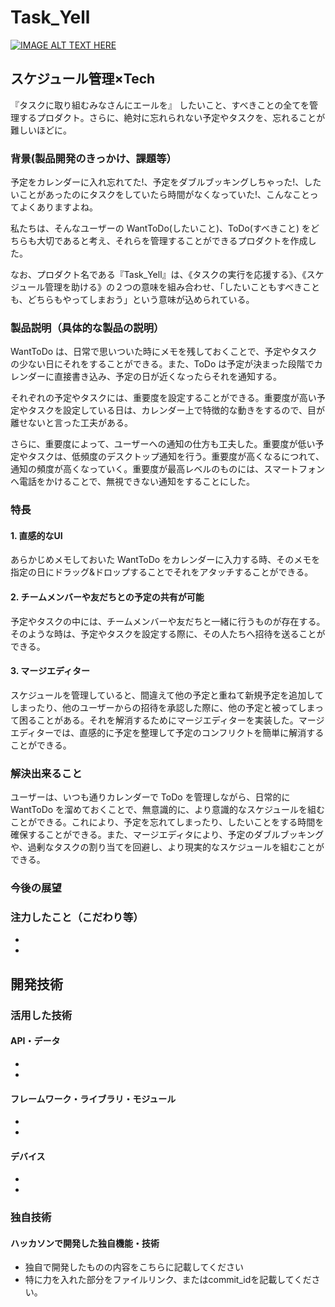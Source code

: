# Task_Yell

[![IMAGE ALT TEXT HERE](https://jphacks.com/wp-content/uploads/2024/07/JPHACKS2024_ogp.jpg)](https://www.youtube.com/watch?v=DZXUkEj-CSI)

## スケジュール管理×Tech
『タスクに取り組むみなさんにエールを』
したいこと、すべきことの全てを管理するプロダクト。さらに、絶対に忘れられない予定やタスクを、忘れることが難しいほどに。

### 背景(製品開発のきっかけ、課題等）
予定をカレンダーに入れ忘れてた!、予定をダブルブッキングしちゃった!、したいことがあったのにタスクをしていたら時間がなくなっていた!、こんなことってよくありますよね。

私たちは、そんなユーザーの WantToDo(したいこと)、ToDo(すべきこと) をどちらも大切であると考え、それらを管理することができるプロダクトを作成した。

なお、プロダクト名である『Task_Yell』は、《タスクの実行を応援する》、《スケジュール管理を助ける》の２つの意味を組み合わせ、「したいこともすべきことも、どちらもやってしまおう」という意味が込められている。

### 製品説明（具体的な製品の説明）
WantToDo は、日常で思いついた時にメモを残しておくことで、予定やタスクの少ない日にそれをすることができる。また、ToDo は予定が決まった段階でカレンダーに直接書き込み、予定の日が近くなったらそれを通知する。

それぞれの予定やタスクには、重要度を設定することができる。重要度が高い予定やタスクを設定している日は、カレンダー上で特徴的な動きをするので、目が離せないと言った工夫がある。

さらに、重要度によって、ユーザーへの通知の仕方も工夫した。重要度が低い予定やタスクは、低頻度のデスクトップ通知を行う。重要度が高くなるにつれて、通知の頻度が高くなっていく。重要度が最高レベルのものには、スマートフォンへ電話をかけることで、無視できない通知をすることにした。

### 特長
#### 1. 直感的なUI
あらかじめメモしておいた WantToDo をカレンダーに入力する時、そのメモを指定の日にドラッグ&ドロップすることでそれをアタッチすることができる。

#### 2. チームメンバーや友だちとの予定の共有が可能
予定やタスクの中には、チームメンバーや友だちと一緒に行うものが存在する。そのような時は、予定やタスクを設定する際に、その人たちへ招待を送ることができる。

#### 3. マージエディター
スケジュールを管理していると、間違えて他の予定と重ねて新規予定を追加してしまったり、他のユーザーからの招待を承認した際に、他の予定と被ってしまって困ることがある。それを解消するためにマージエディターを実装した。マージエディターでは、直感的に予定を整理して予定のコンフリクトを簡単に解消することができる。

### 解決出来ること
ユーザーは、いつも通りカレンダーで ToDo を管理しながら、日常的に WantToDo を溜めておくことで、無意識的に、より意識的なスケジュールを組むことができる。これにより、予定を忘れてしまったり、したいことをする時間を確保することができる。また、マージエディタにより、予定のダブルブッキングや、過剰なタスクの割り当てを回避し、より現実的なスケジュールを組むことができる。

### 今後の展望


### 注力したこと（こだわり等）
* 
* 

## 開発技術
### 活用した技術
#### API・データ
* 
* 

#### フレームワーク・ライブラリ・モジュール
* 
* 

#### デバイス
* 
* 

### 独自技術
#### ハッカソンで開発した独自機能・技術
* 独自で開発したものの内容をこちらに記載してください
* 特に力を入れた部分をファイルリンク、またはcommit_idを記載してください。

